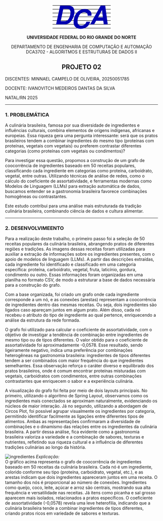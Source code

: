 <p align="center">
  <img src="IMAGES/DCA.png" alt="Funções de Overlap-add e Overlap-save"/>
</p>
 
<p align="center"><strong>UNIVERSIDADE FEDERAL DO RIO GRANDE DO NORTE</strong></p>

<p align="center"> 
DEPARTAMENTO DE ENGENHARIA DE COMPUTAÇÃO E AUTOMAÇÃO  
DCA3702 - ALGORITMOS E ESTRUTURAS DE DADOS II</p>

<h2 align="center"><strong>PROJETO 02</strong></h2>

DISCENTES: MINNAEL CAMPELO DE OLIVEIRA, 	20250051785

DOCENTE: IVANOVITCH MEDEIROS DANTAS DA SILVA

NATAL/RN 2025  

---
### **1. PROBLEMÁTICA**
A culinária brasileira, famosa por sua diversidade de ingredientes e influências culturais, combina elementos de origens indígenas, africanas e europeias. Essa riqueza gera uma pergunta interessante: será que os pratos brasileiros tendem a combinar ingredientes do mesmo tipo (proteínas com proteínas, vegetais com vegetais) ou preferem contrastar diferentes categorias (como proteínas com vegetais ou condimentos)?

Para investigar essa questão, propomos a construção de um grafo de coocorrência de ingredientes baseado em 50 receitas populares, classificando cada ingrediente em categorias como proteína, carboidrato, vegetal, entre outras. Utilizando técnicas de análise de redes, como o cálculo do coeficiente de assortatividade, e ferramentas modernas como Modelos de Linguagem (LLMs) para extração automática de dados, buscamos entender se a gastronomia brasileira favorece combinações homogêneas ou contrastantes.

Este estudo contribui para uma análise mais estruturada da tradição culinária brasileira, combinando ciência de dados e cultura alimentar.

---
### **2. DESENVOLVIMEENTO**
Para a realização deste trabalho, o primeiro passo foi a seleção de 50 receitas populares da culinária brasileira, abrangendo pratos de diferentes regiões e tradições. As imagens dessas receitas foram utilizadas para auxiliar a extração de informações sobre os ingredientes presentes, com o apoio de modelos de linguagem (LLMs). A partir das descrições extraídas, cada ingrediente foi identificado e classificado em uma categoria específica: proteína, carboidrato, vegetal, fruta, laticínio, gordura, condimento ou outro. Essas informações foram organizadas em uma planilha no formato CSV, de modo a estruturar a base de dados necessária para a construção do grafo.

Com a base organizada, foi criado um grafo onde cada ingrediente corresponde a um nó, e as conexões (arestas) representam a coocorrência de ingredientes dentro das mesmas receitas. Ou seja, dois ingredientes são ligados caso apareçam juntos em algum prato. Além disso, cada nó recebeu o atributo do tipo de ingrediente ao qual pertence, enriquecendo a análise da estrutura da rede formada.

O grafo foi utilizado para calcular o coeficiente de assortatividade, com o objetivo de investigar a tendência de combinação entre ingredientes de mesmo tipo ou de tipos diferentes. O valor obtido para o coeficiente de assortatividade foi aproximadamente -0,0578. Esse resultado, sendo ligeiramente negativo, indica uma preferência por combinações heterogêneas na gastronomia brasileira: ingredientes de tipos diferentes tendem a ser combinados com maior frequência do que ingredientes semelhantes. Essa observação reforça o caráter diverso e equilibrado dos pratos brasileiros, onde é comum encontrar proteínas misturadas com vegetais, carboidratos com condimentos, entre outras combinações contrastantes que enriquecem o sabor e a experiência culinária.

A visualização do grafo foi feita por meio de dois layouts principais. No primeiro, utilizando o algoritmo de Spring Layout, observamos como os ingredientes mais conectados se aproximam naturalmente, evidenciando os núcleos de maior interação. Já no segundo, utilizando a abordagem de Circos Plot, foi possível agrupar visualmente os ingredientes por categoria, permitindo identificar facilmente as ligações entre diferentes tipos de alimentos. Ambas as representações confirmaram a diversidade de combinações e o dinamismo das relações entre os ingredientes da culinária brasileira.
A partir dessa análise, fica evidente como a gastronomia brasileira valoriza a variedade e a combinação de sabores, texturas e nutrientes, refletindo sua riqueza cultural e a influência de diferentes tradições culinárias ao longo da história.

![ingredientes](/IMAGES/grafo_ingredientes.png)
*Explicação:*     
O gráfico acima representa o grafo de coocorrência de ingredientes baseado em 50 receitas da culinária brasileira. Cada nó é um ingrediente, colorido conforme seu tipo (proteína, carboidrato, vegetal, etc.), e as arestas indicam que dois ingredientes apareceram juntos em uma receita. O tamanho dos nós é proporcional ao número de conexões.
Ingredientes como queijo, coco, leite, açúcar e arroz são centrais, mostrando sua alta frequência e versatilidade nas receitas. Já itens como picanha e sal grosso aparecem mais isolados, relacionados a pratos específicos.
O coeficiente de assortatividade (-0,0578) revela uma leve heterofilia, indicando que a culinária brasileira tende a combinar ingredientes de tipos diferentes, criando pratos ricos em variedade de sabores e texturas.